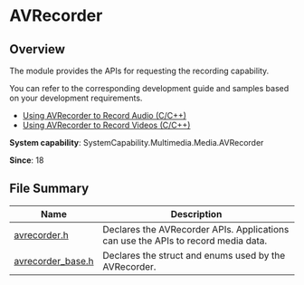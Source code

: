 # AVRecorder
<!--Kit: Media Kit-->
<!--Subsystem: Multimedia-->
<!--Owner: @shiwei75-->
<!--Designer: @HmQQQ-->
<!--Tester: @xdlinc-->
<!--Adviser: @w_Machine_cc-->

## Overview

The module provides the APIs for requesting the recording capability.

You can refer to the corresponding development guide and samples based on your development requirements.

- [Using AVRecorder to Record Audio (C/C++)](../../media/media/using-ndk-avrecorder-for-audio-recording.md)
- [Using AVRecorder to Record Videos (C/C++)](../../media/media/using-ndk-avrecorder-for-video-recording.md)

**System capability**: SystemCapability.Multimedia.Media.AVRecorder

**Since**: 18

## File Summary

| Name| Description|
| -- | -- |
| [avrecorder.h](capi-avrecorder-h.md) | Declares the AVRecorder APIs. Applications can use the APIs to record media data.|
| [avrecorder_base.h](capi-avrecorder-base-h.md) | Declares the struct and enums used by the AVRecorder.|
